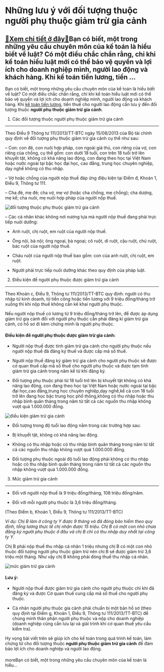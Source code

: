 Những lưu ý với đối tượng thuộc người phụ thuộc giảm trừ gia cảnh
=================================================================

[:gift:Xem chi tiết ở đây:gift:](https://hddtvn.com/nhung-luu-y-voi-doi-tuong-thuoc-nguoi-phu-thuoc-giam-tru-gia-canh/)Bạn có biết, một trong những yêu cầu chuyên môn của kế toán là hiểu biết về luật? Có một điều chắc chắn rằng, chỉ khi kế toán hiểu luật mới có thể bảo vệ quyền và lợi ích cho doanh nghiệp mình, người lao động và khách hàng. Khi kế toán tiền lương, tiền …
--------------------------------------------------------------------------------------------------------------------------------------------------------------------------------------------------------------------------------------------------------------

Bạn có biết, một trong những yêu cầu chuyên môn của kế toán là hiểu biết về luật? Có một điều chắc chắn rằng, chỉ khi kế toán hiểu luật mới có thể bảo vệ quyền và lợi ích cho doanh nghiệp mình, người lao động và khách hàng. Khi [kế toán tiền lương](#), tiền thuế cho người lao động cần lưu ý đến đối tượng thuộc **người phụ thuộc giảm trừ gia cảnh**.


1. Các đối tượng thuộc người phụ thuộc giảm trừ gia cảnh
--------------------------------------------------------


Theo Điều 9 Thông tư 111/2013/TT-BTC ngày 15/08/2013 của Bộ tài chính quy định về đối tượng phụ thuộc giảm trừ gia cảnh cụ thể như sau:


– Con: con đẻ, con nuôi hợp pháp, con ngoài giá thú, con riêng của vợ, con riêng của chồng, cụ thể gồm: con dưới 18 tuổi, con trên 18 tuổi trở lên khuyết tật, không có khả năng lao động, con đang theo học tại Việt Nam hoặc nước ngoài tại bậc học đại học, cao đẳng, trung học chuyên nghiệp, dạy nghề không có thu nhập.


– Vợ hoặc chồng của người nộp thuế đáp ứng điệu kiện tại Điểm đ, Khoản 1, Điều 9, Thông tư 111.


– Cha đẻ, mẹ đẻ; cha vợ, mẹ vợ (hoặc cha chồng, mẹ chồng); cha dượng, mẹ kế; cha nuôi, mẹ nuôi hợp pháp của người nộp thuế.


![đối tượng thuộc phụ thuộc giảm trừ gia cảnh](https://hddtvn.com/wp-content/uploads/2021/01/BUSINESS-ADVISORYy.jpg)


– Các cá nhân khác không nơi nương tựa mà người nộp thuế đang phải trực tiếp nuôi dưỡng:


+ Anh ruột, chị ruột, em ruột của người nộp thuế.


+ Ông nội, bà nội; ông ngoại, bà ngoại; cô ruột, dì ruột, cậu ruột, chú ruột, bác ruột của người nộp thuế.


+ Cháu ruột của người nộp thuế bao gồm: con của anh ruột, chị ruột, em ruột.


+ Người phải trực tiếp nuôi dưỡng khác theo quy định của pháp luật.


2. Điều kiện để người phụ thuộc được giảm trừ gia cảnh
------------------------------------------------------


Theo Khoản c, Điều 9, Thông tư 111/2013/TT-BTC quy định: người có thu nhập từ kinh doanh, từ tiền công hoặc tiền lương với 9 triệu đồng/tháng trở xuống thì khi nộp thuế không cần kê khai người phụ thuộc.


Nếu người nộp thuế có lương từ 9 triệu đồng/tháng trở lên, để được áp dụng giảm trừ gia cảnh đối với người phụ thuộc cần phải đăng kí giảm trừ gia cảnh, có hồ sơ đi kèm chứng minh là người phụ thuộc.


#### Điều kiện để người phụ thuộc được giảm trừ gia cảnh:


+ Người nộp thuế được tính giảm trừ gia cảnh cho người phụ thuộc nếu người nộp thuế đã đăng ký thuế và được cấp mã số thuế.


+ Người nộp thuế đăng ký giảm trừ gia cảnh cho người phụ thuộc sẽ được cơ quan thuế cấp mã số thuế cho người phụ thuộc và được tạm tính giảm trừ gia cảnh trong năm kể từ khi đăng ký.


+ Đối tượng phụ thuộc phải từ 18 tuổi trở lên bị khuyết tật không có khả năng lao động, con đang theo học tại Việt Nam hoặc nước ngoài tại bậc đại học,cao đẳng,trung học chuyên nghiệp,dạy nghề,kể cả con 18 tuổi trở lên đang học bậc trung học phổ thông,không có thu nhập hoặc thu nhập bình quân tháng trong năm từ tất cả các nguồn thu nhập không vượt quá 1.000.000 đồng.


![điều kiện giảm trừ gia cảnh](https://hddtvn.com/wp-content/uploads/2021/01/Tax-Consulting-750x375-1.jpg)


+ Đối tượng trong độ tuổi lao động nằm trong các trường hợp sau:




* Bị khuyết tật, không có khả năng lao động.

* Không có thu nhập hoặc có thu nhập bình quân tháng trong năm từ tất cả các nguồn thu nhập không vượt quá 1.000.000 đồng.



+ Đối tượng phụ thuộc ngoài độ tuổi lao động phải không có thu nhập hoặc có thu nhập bình quân tháng trong năm từ tất cả các nguồn thu nhập không vượt quá 1.000.000 đồng.


3. Mức giảm trừ gia cảnh
------------------------


+ Đối với người nộp thuế là 9 triệu đồng/tháng, 108 triệu đồng/năm.


+ Đối với mỗi người phụ thuộc là 3,6 triệu đồng/tháng.


(Theo Điểm b, Khoản 1, Điều 9, Thông tư 111/2013/TT-BTC)


*Ví dụ: Chị B làm ở công ty Y được 9 tháng và đã đóng bảo hiểm theo quy định, tổng lương thực tế chị nhận được 15 triệu. Chị B có một con nhỏ chưa đăng ký người phụ thuộc ở đâu và chị B chỉ có thu nhập duy nhất tại công ty Y.*


Chị B phải nộp thuế thu nhập cá nhân 1 triệu nhưng chị B có một con nhỏ thuộc đối tượng người phụ thuộc giảm trừ nên chị B sẽ được giảm trừ 3,6 triệu một tháng. Như vậy chị B không phải đóng thuế thu nhập cá nhân.


![mức giảm trừ gia cảnh](https://hddtvn.com/wp-content/uploads/2021/01/auxiliar-administrativo-estado.jpg)


#### **Lưu ý:**


+ Người nộp thuế được giảm trừ gia cảnh cho người phụ thuộc chỉ khi đã đăng ký và được Cơ quan thuế cung cấp mã số thuế cho người phụ thuộc.


+ Cá nhân người phụ thuộc gia cảnh phải chuẩn bị một bản hồ sơ (theo quy định tại Điểm g, Khoản 1, Điều 9, Thông tư 111/2013/TT-BTC) để chúng minh thân phận người phụ thuộc và nộp cho doanh nghiệp (doanh nghiệp cũng cần lưu lại và giải trình khi cơ quan thuế yêu cầu kiểm tra).


Hy vọng bài viết trên sẽ giúp ích cho kế toán trong quá trình kế toán, làm chứng từ cho đối tượng thuộc **người phụ thuộc giảm trừ gia cảnh** để đảm bảo lợi ích cho doanh nghiệp và người lao động.


#### 


moreBạn có biết, một trong những yêu cầu chuyên môn của kế toán là hiểu…

